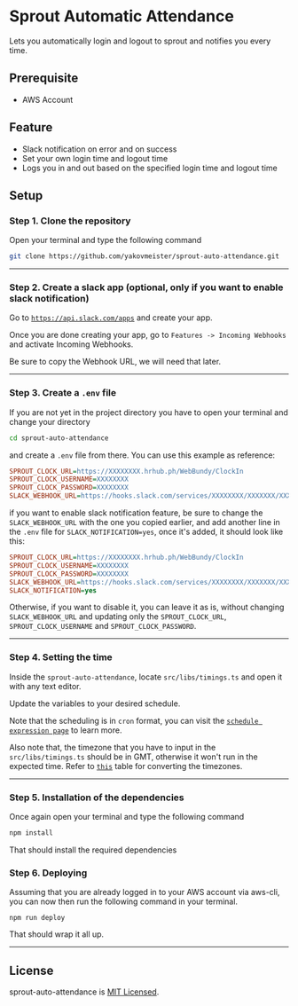 # Sprout Automatic Attendance  
  
Lets you automatically login and logout to sprout and notifies you every time.  
  

## Prerequisite  
  
* AWS Account  
  
## Feature  
  
* Slack notification on error and on success
* Set your own login time and logout time
* Logs you in and out based on the specified login time and logout time  
  
## Setup  
  
### Step 1. Clone the repository  
  
Open your terminal and type the following command
```bash
git clone https://github.com/yakovmeister/sprout-auto-attendance.git
```
  
---
  
### Step 2. Create a slack app (optional, only if you want to enable slack notification)  
  
Go to [`https://api.slack.com/apps`](https://api.slack.com/apps) and create your app.
  
Once you are done creating your app, go to `Features -> Incoming Webhooks` and activate Incoming Webhooks.

Be sure to copy the Webhook URL, we will need that later.  
  
---
  
### Step 3. Create a `.env` file
  
If you are not yet in the project directory you have to open your terminal and change your directory
```bash
cd sprout-auto-attendance
```
and create a `.env` file from there.
You can use this example as reference:
```ini
SPROUT_CLOCK_URL=https://XXXXXXXX.hrhub.ph/WebBundy/ClockIn
SPROUT_CLOCK_USERNAME=XXXXXXXX
SPROUT_CLOCK_PASSWORD=XXXXXXXX
SLACK_WEBHOOK_URL=https://hooks.slack.com/services/XXXXXXXX/XXXXXXX/XXXXXXXXXXXXX
```
if you want to enable slack notification feature, be sure to change the `SLACK_WEBHOOK_URL` with the one you copied earlier, and add another line in the `.env` file for `SLACK_NOTIFICATION=yes`, once it's added, it should look like this:
  
```ini
SPROUT_CLOCK_URL=https://XXXXXXXX.hrhub.ph/WebBundy/ClockIn
SPROUT_CLOCK_USERNAME=XXXXXXXX
SPROUT_CLOCK_PASSWORD=XXXXXXXX
SLACK_WEBHOOK_URL=https://hooks.slack.com/services/XXXXXXXX/XXXXXXX/XXXXXXXXXXXXX
SLACK_NOTIFICATION=yes
```
Otherwise, if you want to disable it, you can leave it as is, without changing `SLACK_WEBHOOK_URL` and updating only the `SPROUT_CLOCK_URL`, `SPROUT_CLOCK_USERNAME` and `SPROUT_CLOCK_PASSWORD`.
  
---
  
### Step 4. Setting the time  
  
Inside the `sprout-auto-attendance`, locate `src/libs/timings.ts` and open it with any text editor.  
  
Update the variables to your desired schedule.  
  
Note that the scheduling is in `cron` format, you can visit the [`schedule expression page`](https://docs.aws.amazon.com/lambda/latest/dg/services-cloudwatchevents-expressions.html) to learn more.  
  
Also note that, the timezone that you have to input in the `src/libs/timings.ts` should be in GMT, otherwise it won't run in the expected time. Refer to [`this`](http://www.timebie.com/tz/timediff.php?q1=Greenwich%20Mean%20Time&q2=GMT%20+8%20Time) table for converting the timezones.
  
---
  
### Step 5. Installation of the dependencies  
  
Once again open your terminal and type the following command
```bash
npm install
```  
  
That should install the required dependencies  
  
### Step 6. Deploying  
  
Assuming that you are already logged in to your AWS account via aws-cli, you can now then run the following command in your terminal.  
  
```
npm run deploy
```
   
That should wrap it all up.

---

## License  
  
sprout-auto-attendance is [MIT Licensed](https://github.com/yakovmeister/sprout-auto-attendance/blob/master/LICENSE).